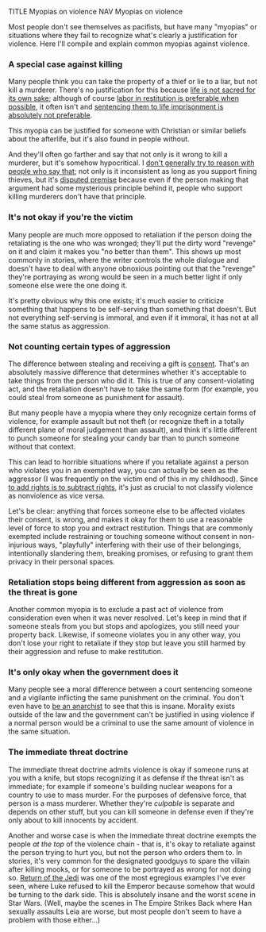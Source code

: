 TITLE Myopias on violence
NAV Myopias on violence

Most people don't see themselves as pacifists, but have many "myopias" or situations where they fail to recognize what's clearly a justification for violence. Here I'll compile and explain common myopias against violence.

### A special case against killing

Many people think you can take the property of a thief or lie to a liar, but not kill a murderer. There's no justification for this because [life is not sacred for its own sake](life); although of course [labor in restitution is preferable when possible](forms_of_punishment), it often isn't and [sentencing them to life imprisonment is absolutely not preferable](imprisonment).

This myopia can be justified for someone with Christian or similar beliefs about the afterlife, but it's also found in people without.

And they'll often go farther and say that not only is it wrong to kill a murderer, but it's somehow hypocritical. I [don't generally try to reason with people who say that](/argument/evasion); not only is it inconsistent as long as you support fining thieves, but it's [disputed premise](/argument/disputed_premise) because even if the person making that argument had some mysterious principle behind it, people who support killing murderers don't have that principle.

### It's not okay if you're the victim

Many people are much more opposed to retaliation if the person doing the retaliating is the one who was wronged; they'll put the dirty word "revenge" on it and claim it makes you "no better than them". This shows up most commonly in stories, where the writer controls the whole dialogue and doesn't have to deal with anyone obnoxious pointing out that the "revenge" they're portraying as wrong would be seen in a much better light if only someone else were the one doing it.

It's pretty obvious why this one exists; it's much easier to criticize something that happens to be self-serving than something that doesn't. But not everything self-serving is immoral, and even if it immoral, it has not at all the same status as aggression.

### Not counting certain types of aggression

The difference between stealing and receiving a gift is [consent](consent). That's an absolutely massive difference that determines whether it's acceptable to take things from the person who did it. This is true of any consent-violating act, and the retaliation doesn't have to take the same form (for example, you could steal from someone as punishment for assault).

But many people have a myopia where they only recognize certain forms of violence, for example assault but not theft (or recognize theft in a totally different plane of moral judgement than assault), and think it's little different to punch someone for stealing your candy bar than to punch someone without that context.

This can lead to horrible situations where if you retaliate against a person who violates you in an exempted way, you can actually be seen as the aggressor (I was frequently on the victim end of this in my childhood). Since [to add rights is to subtract rights](add_subtract_rights), it's just as crucial to not classify violence as nonviolence as vice versa.

Let's be clear: anything that forces someone else to be affected violates their consent, is wrong, and makes it okay for them to use a reasonable level of force to stop you and extract restitution. Things that are commonly exempted include restraining or touching someone without consent in non-injurious ways, "playfully" interfering with their use of their belongings, intentionally slandering them, breaking promises, or refusing to grant them privacy in their personal spaces.

### Retaliation stops being different from aggression as soon as the threat is gone

Another common myopia is to exclude a past act of violence from consideration even when it was never resolved. Let's keep in mind that if someone steals from you but stops and apologizes, you still need your property back. Likewise, if someone violates you in any other way, you don't lose your right to retaliate if they stop but leave you still harmed by their aggression and refuse to make restitution.

### It's only okay when the government does it

Many people see a moral difference between a court sentencing someone and a vigilante inflicting the same punishment on the criminal. You don't even have to [be an anarchist](anarchism) to see that this is insane. Morality exists outside of the law and the government can't be justified in using violence if a normal person would be a criminal to use the same amount of violence in the same situation.

### The immediate threat doctrine

The immediate threat doctrine admits violence is okay if someone runs at you with a knife, but stops recognizing it as defense if the threat isn't as immediate; for example if someone's building nuclear weapons for a country to use to mass murder. For the purposes of defensive force, that person is a mass murderer. Whether they're *culpable* is separate and depends on other stuff, but you can kill someone in defense even if they're only about to kill innocents by accident.

Another and worse case is when the immediate threat doctrine exempts the people *at the top* of the violence chain - that is, it's okay to retaliate against the person trying to hurt you, but not the person who orders them to. In stories, it's very common for the designated goodguys to spare the villain after killing mooks, or for someone to be portrayed as wrong for not doing so. [Return of the Jedi](/reviews/star_wars#episode-vi-return-of-the-jedi) was one of the most egregious examples I've ever seen, where Luke refused to kill the Emperor because somehow that would be turning to the dark side. This is absolutely insane and the worst scene in Star Wars. (Well, maybe the scenes in The Empire Strikes Back where Han sexually assaults Leia are worse, but most people don't seem to have a problem with those either...)
